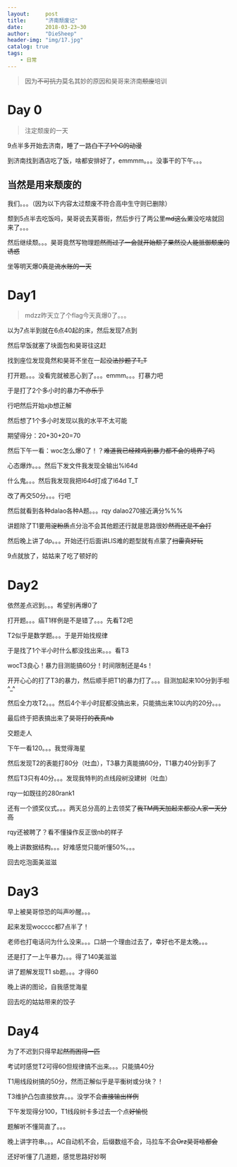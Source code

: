 ```yaml
---
layout:     post
title:      "济南颓废记"
date:       2018-03-23~30
author:     "DieSheep"
header-img: "img/17.jpg"
catalog: true
tags:
    - 日常
---
```

>因为~~不可抗力~~莫名其妙的原因和昊哥来济南~~颓废~~培训

# Day 0
>注定颓废的一天

9点半多开始去济南，睡了一路~~白下了1个G的动漫~~

到济南找到酒店吃了饭，啥都安排好了，emmmm。。。没事干的下午。。。

## 当然是用来颓废的

我们。。。（因为以下内容太过颓废不符合高中生守则已删除）

颓到5点半去吃饭吗，昊哥说去芙蓉街，然后步行了两公里~~md这么累~~没吃啥就回来了。。。

然后继续颓。。。昊哥竟然写物理题~~然而过了一会就开始颓了果然没人能抵御颓废的诱惑~~

坐等明天爆0~~真是流水账的一天~~

# Day1
>mdzz昨天立了个flag今天真爆0了。。。

以为7点半到就在6点40起的床，然后发现7点到

然后早饭就塞了块面包和昊哥往这赶

找到座位发现竟然和昊哥不坐在一起~~没法抄题了T_T~~

打开题。。。没看完就被恶心到了。。。emmm。。。打暴力吧

于是打了2个多小时的暴力~~不亦乐乎~~

行吧然后开始xjb想正解

然后想了1个多小时发现以我的水平不太可能

期望得分：20+30+20=70

然后下午一看：woc怎么爆0了！？~~难道我已经辣鸡到暴力都不会的境界了吗~~

心态爆炸。。。然后下发文件我发现全输出%l64d

什么鬼。。。然后我发现我把I64d打成了l64d T_T

改了再交50分。。。行吧

然后就看到各种dalao各种A题。。。rqy dalao270接近满分%%%

讲题除了T1要用~~淀粉质~~点分治不会其他题还行就是思路很妙~~然而还是不会打~~

然后晚上讲了dp。。。开始还行后面讲LIS难的题型就有点蒙了~~扫雷真好玩~~

9点就放了，姑姑来了吃了顿好的

# Day2
依然差点迟到。。。希望别再爆0了

打开题。。。癌T1样例是不是错了。。。先看T2吧

T2似乎是数学题。。。于是开始找规律

于是找了1个半小时什么都没找出来。。。看T3

wocT3良心！暴力目测能搞60分！时间限制还是4s！

开开心心的打了T3的暴力，然后顺手把T1的暴力打了。。。目测加起来100分到手啦^_^

然后全力攻T2。。。然后4个半小时屁都没搞出来，只能搞出来10以内的20分。。。

最后终于把表搞出来了~~昊哥打的表真nb~~

交题走人

下午一看120。。。我觉得海星

然后发现T2的表能打80分（吐血），T3暴力真能搞60分，T1暴力40分到手了

然后T3只有40分。。。发现我特判的点线段树没建树（吐血）

rqy一如既往的280rank1

还有一个颁奖仪式。。。两天总分高的上去领奖了~~我TM两天加起来都没人家一天分高~~

rqy还被聘了？看不懂操作反正很nb的样子

晚上讲数据结构。。。好难感觉只能听懂50%。。。

回去吃泡面美滋滋

# Day3

早上被昊哥惊恐的叫声吵醒。。。

起来发现wocccc都7点半了！

老师也打电话问为什么没来。。。口胡一个理由过去了，幸好也不是太晚。。。

还是打了一上午暴力。。。得了140美滋滋

讲了题解发现T1 sb题。。。才得60

晚上讲的图论，自我感觉海星

回去吃的姑姑带来的饺子

# Day4

为了不迟到只得早起~~然而困得一匹~~

考试时感觉T2可得60但规律搞不出来。。。只能搞40分

T1用线段树搞的50分，然而正解似乎是平衡树或分块？！

T3维护凸包直接放弃。。。没学不会~~直接输出样例~~

下午发现得分100，T1线段树卡多过去一个点~~好愉悦~~

题解听不懂简直了。。。

晚上讲字符串。。。AC自动机不会，后缀数组不会，马拉车不会~~Orz昊哥啥都会~~

还好听懂了几道题，感觉思路好妙啊

